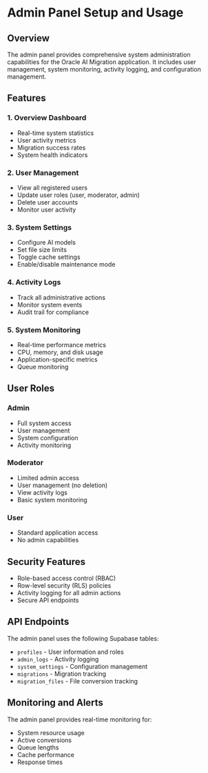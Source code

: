 # Admin Panel Setup and Usage

## Overview

The admin panel provides comprehensive system administration capabilities for the Oracle AI Migration application. It includes user management, system monitoring, activity logging, and configuration management.

## Features

### 1. Overview Dashboard
- Real-time system statistics
- User activity metrics
- Migration success rates
- System health indicators

### 2. User Management
- View all registered users
- Update user roles (user, moderator, admin)
- Delete user accounts
- Monitor user activity

### 3. System Settings
- Configure AI models
- Set file size limits
- Toggle cache settings
- Enable/disable maintenance mode

### 4. Activity Logs
- Track all administrative actions
- Monitor system events
- Audit trail for compliance

### 5. System Monitoring
- Real-time performance metrics
- CPU, memory, and disk usage
- Application-specific metrics
- Queue monitoring

## User Roles

### Admin
- Full system access
- User management
- System configuration
- Activity monitoring

### Moderator
- Limited admin access
- User management (no deletion)
- View activity logs
- Basic system monitoring

### User
- Standard application access
- No admin capabilities

## Security Features

- Role-based access control (RBAC)
- Row-level security (RLS) policies
- Activity logging for all admin actions
- Secure API endpoints

## API Endpoints

The admin panel uses the following Supabase tables:
- `profiles` - User information and roles
- `admin_logs` - Activity logging
- `system_settings` - Configuration management
- `migrations` - Migration tracking
- `migration_files` - File conversion tracking

## Monitoring and Alerts

The admin panel provides real-time monitoring for:
- System resource usage
- Active conversions
- Queue lengths
- Cache performance
- Response times